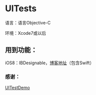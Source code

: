 # UITests
语言：语言Objective-C

环境：Xcode7或以后

## 用到功能：
iOS8：IBDesignable，[博客地址](http://leopardpan.github.io/2015/09/03/%E5%9C%A8OC%E5%92%8CSwift%E4%B8%AD%E4%BD%BF%E7%94%A8IBDesignable-IBInspectable/)（包含Swift）

### 感谢：
[UITestDemo](https://github.com/sunljz/demo/tree/master/iOS9/UITestDemo)
